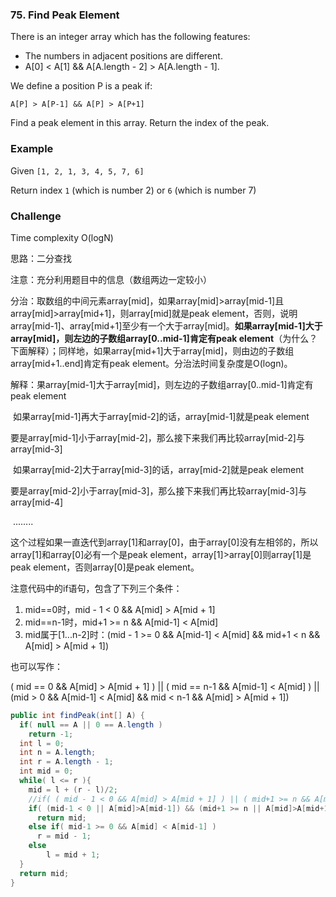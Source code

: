 ### 75. Find Peak Element

There is an integer array which has the following features:

- The numbers in adjacent positions are different.
- A[0] < A[1] && A[A.length - 2] > A[A.length - 1].

We define a position P is a peak if:

```
A[P] > A[P-1] && A[P] > A[P+1]
```

Find a peak element in this array. Return the index of the peak.

### Example

Given `[1, 2, 1, 3, 4, 5, 7, 6]`

Return index `1` (which is number 2) or `6` (which is number 7)

### Challenge

Time complexity O(logN)



思路：二分查找

注意：充分利用题目中的信息（数组两边一定较小）

分治：取数组的中间元素array[mid]，如果array[mid]>array[mid-1]且array[mid]>array[mid+1]，则array[mid]就是peak element，否则，说明array[mid-1]、array[mid+1]至少有一个大于array[mid]。**如果array[mid-1]大于array[mid]，则左边的子数组array[0..mid-1]肯定有peak element**（为什么？下面解释）；同样地，如果array[mid+1]大于array[mid]，则由边的子数组array[mid+1..end]肯定有peak element。分治法时间复杂度是O(logn)。

解释：果array[mid-1]大于array[mid]，则左边的子数组array[0..mid-1]肯定有peak element

​      如果array[mid-1]再大于array[mid-2]的话，array[mid-1]就是peak element

​      要是array[mid-1]小于array[mid-2]，那么接下来我们再比较array[mid-2]与array[mid-3]

​      如果array[mid-2]大于array[mid-3]的话，array[mid-2]就是peak element

​      要是array[mid-2]小于array[mid-3]，那么接下来我们再比较array[mid-3]与array[mid-4]

​	........

​    这个过程如果一直迭代到array[1]和array[0]，由于array[0]没有左相邻的，所以array[1]和array[0]必有一个是peak element，array[1]>array[0]则array[1]是peak element，否则array[0]是peak element。

注意代码中的if语句，包含了下列三个条件：

1. mid==0时，mid - 1 < 0 && A[mid] > A[mid + 1]
2. mid==n-1时，mid+1 >= n && A[mid-1] < A[mid]
3. mid属于[1...n-2]时：(mid - 1 >= 0 && A[mid-1] < A[mid] && mid+1 < n && A[mid] > A[mid + 1])

也可以写作：

( mid == 0 && A[mid] > A[mid + 1] ) || ( mid == n-1 && A[mid-1] < A[mid] ) || (mid  > 0 && A[mid-1] < A[mid] && mid < n-1 && A[mid] > A[mid + 1])

```java
public int findPeak(int[] A) {
  if( null == A || 0 == A.length )
    return -1;
  int l = 0;
  int n = A.length;
  int r = A.length - 1;
  int mid = 0;
  while( l <= r ){
    mid = l + (r - l)/2;
    //if( ( mid - 1 < 0 && A[mid] > A[mid + 1] ) || ( mid+1 >= n && A[mid-1] < A[mid] ) || (mid - 1 >= 0 && A[mid-1] < A[mid] && mid+1 < n && A[mid] > A[mid + 1]) )
    if( (mid-1 < 0 || A[mid]>A[mid-1]) && (mid+1 >= n || A[mid]>A[mid+1]) )
      return mid;
    else if( mid-1 >= 0 && A[mid] < A[mid-1] )
      r = mid - 1;
    else
        l = mid + 1;
  }
  return mid;
}
```

